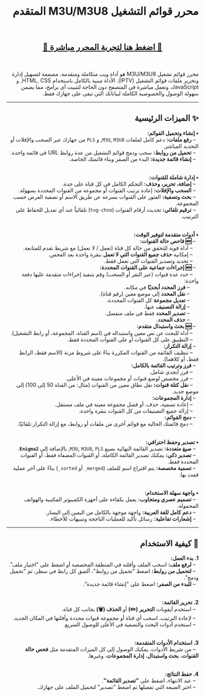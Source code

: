 <div dir="rtl">

# محرر قوائم التشغيل M3U/M3U8 المتقدم

<br>

<div align="center">
  <h2>
    <a href="https://iofahmawi.github.io/m3u-editor" target="_blank">
      🚀 اضغط هنا لتجربة المحرر مباشرة 🚀
    </a>
  </h2>
</div>

<br>

محرر قوائم تشغيل M3U/M3U8 هو أداة ويب متكاملة ومتقدمة، مصممة لتسهيل إدارة وتحرير ملفات قوائم التشغيل (IPTV). الأداة مبنية بالكامل باستخدام HTML, CSS, و JavaScript، وتعمل مباشرة في المتصفح دون الحاجة لتثبيت أي برامج، مما يضمن سهولة الوصول والخصوصية الكاملة لبياناتك التي تبقى على جهازك فقط.

---

## ✨ الميزات الرئيسية

**• إنشاء وتحميل القوائم:**
<br>&nbsp;&nbsp;– **رفع ملفات:** دعم كامل لملفات `M3U`, `M3U8`, و `PLS` من جهازك عبر السحب والإفلات أو التحديد المباشر.
<br>&nbsp;&nbsp;– **تحميل من روابط:** سحب ودمج قوائم التشغيل من عدة روابط URL في قائمة واحدة.
<br>&nbsp;&nbsp;– **إنشاء قائمة جديدة:** البدء من الصفر وبناء قائمتك الخاصة.
<br><br>

**• إدارة شاملة للقنوات:**
<br>&nbsp;&nbsp;– **إضافة، تحرير، وحذف:** التحكم الكامل في كل قناة على حدة.
<br>&nbsp;&nbsp;– **السحب والإفلات:** إعادة ترتيب القنوات أو مجموعة من القنوات المحددة بسهولة.
<br>&nbsp;&nbsp;– **بحث وتصفية:** العثور على القنوات بسرعة عن طريق الاسم أو تصفية العرض حسب المجموعة.
<br>&nbsp;&nbsp;– **ترقيم تلقائي:** تحديث أرقام القنوات (`tvg-chno`) تلقائياً عند أي تعديل للحفاظ على الترتيب.
<br><br>

**• أدوات متقدمة لتوفير الوقت:**
<br>&nbsp;&nbsp;– **🆕 فاحص حالة القنوات:**
<br>&nbsp;&nbsp;&nbsp;&nbsp;– أداة قوية للتحقق من حالة كل قناة (تعمل / لا تعمل) مع شريط تقدم للمتابعة.
<br>&nbsp;&nbsp;&nbsp;&nbsp;– إمكانية **حذف جميع القنوات التي لا تعمل** بنقرة واحدة بعد الفحص.
<br>&nbsp;&nbsp;&nbsp;&nbsp;– تحديد وتصدير القنوات التي تعمل فقط.
<br>&nbsp;&nbsp;– **🆕 إجراءات جماعية على القنوات المحددة:**
<br>&nbsp;&nbsp;&nbsp;&nbsp;– حدد عدة قنوات (عبر النقر أو السحب) وقم بتنفيذ إجراءات متقدمة عليها دفعة واحدة:
<br>&nbsp;&nbsp;&nbsp;&nbsp;&nbsp;&nbsp;– **فرز المحدد أبجديًا** في مكانه.
<br>&nbsp;&nbsp;&nbsp;&nbsp;&nbsp;&nbsp;– **نقل المحدد** إلى موضع معين (رقم قناة).
<br>&nbsp;&nbsp;&nbsp;&nbsp;&nbsp;&nbsp;– **تعديل مجموعة** كل القنوات المحددة.
<br>&nbsp;&nbsp;&nbsp;&nbsp;&nbsp;&nbsp;– **إزالة التصنيف** عنها.
<br>&nbsp;&nbsp;&nbsp;&nbsp;&nbsp;&nbsp;– **تصدير المحدد** فقط في ملف منفصل.
<br>&nbsp;&nbsp;&nbsp;&nbsp;&nbsp;&nbsp;– **حذف المحدد**.
<br>&nbsp;&nbsp;– **🆕 بحث واستبدال متقدم:**
<br>&nbsp;&nbsp;&nbsp;&nbsp;– أداة للبحث عن نص معين واستبداله في (اسم القناة، المجموعة، أو رابط التشغيل).
<br>&nbsp;&nbsp;&nbsp;&nbsp;– التطبيق على كل القنوات أو على القنوات المحددة فقط.
<br>&nbsp;&nbsp;– **إزالة التكرار:**
<br>&nbsp;&nbsp;&nbsp;&nbsp;– تنظيف القائمة من القنوات المكررة بناءً على شروط مرنة (الاسم فقط، الرابط فقط، أو كلاهما).
<br>&nbsp;&nbsp;– **فرز وترتيب القائمة بالكامل:**
<br>&nbsp;&nbsp;&nbsp;&nbsp;– فرز أبجدي شامل.
<br>&nbsp;&nbsp;&nbsp;&nbsp;– فرز مخصص لوضع قنوات أو مجموعات معينة في الأعلى.
<br>&nbsp;&nbsp;&nbsp;&nbsp;– **نقل كتلة قنوات:** نقل نطاق معين من القنوات (مثال: من القناة 50 إلى 100) إلى موضع جديد.
<br>&nbsp;&nbsp;– **إدارة المجموعات:**
<br>&nbsp;&nbsp;&nbsp;&nbsp;– إعادة تسمية، حذف، أو فصل مجموعة معينة في ملف مستقل.
<br>&nbsp;&nbsp;&nbsp;&nbsp;– إزالة جميع التصنيفات من كل القنوات بنقرة واحدة.
<br>&nbsp;&nbsp;– **دمج القوائم:**
<br>&nbsp;&nbsp;&nbsp;&nbsp;– دمج قائمتك الحالية مع قوائم أخرى من ملفات أو روابط، مع إزالة التكرار تلقائيًا.
<br><br>

**• تصدير وحفظ احترافي:**
<br>&nbsp;&nbsp;– **صيغ متعددة:** تصدير القائمة النهائية بصيغ `M3U`, `M3U8`, `PLS`, بالإضافة إلى **`Enigma2`**.
<br>&nbsp;&nbsp;– **تصدير ذكي:** يمكنك تصدير القائمة الكاملة، أو القنوات المصفاة فقط، أو القنوات المحددة فقط.
<br>&nbsp;&nbsp;– **تسمية مخصصة:** يتم اقتراح اسم للملف (`merged_` أو `sorted_`) بناءً على آخر عملية قمت بها.
<br><br>

**• واجهة سهلة الاستخدام:**
<br>&nbsp;&nbsp;– **تصميم عصري ومتجاوب:** يعمل بكفاءة على أجهزة الكمبيوتر المكتبية والهواتف المحمولة.
<br>&nbsp;&nbsp;– **دعم كامل للغة العربية:** واجهة موجهة بالكامل من اليمين إلى اليسار.
<br>&nbsp;&nbsp;– **إشعارات تفاعلية:** رسائل تأكيد للعمليات الناجحة وتنبيهات للأخطاء.

---

## 🚀 كيفية الاستخدام

**1. بدء العمل:**
<br>&nbsp;&nbsp;– **لرفع ملف:** اسحب الملف وأفلته في المنطقة المخصصة أو اضغط على "اختيار ملف".
<br>&nbsp;&nbsp;– **لتحميل من روابط:** اضغط "تحميل من روابط"، ألصق كل رابط في سطر، ثم "تحميل ودمج".
<br>&nbsp;&nbsp;– **للبدء من الصفر:** اضغط على "إنشاء قائمة جديدة".
<br><br>

**2. تحرير القائمة:**
<br>&nbsp;&nbsp;– استخدم أيقونات **التحرير (✏️)** أو **الحذف (🗑️)** بجانب كل قناة.
<br>&nbsp;&nbsp;– لإعادة الترتيب، اسحب أي قناة أو مجموعة قنوات محددة وأفلتها في المكان الجديد.
<br>&nbsp;&nbsp;– استخدم أدوات البحث والتصفية في الأعلى للوصول السريع.
<br><br>

**3. استخدام الأدوات المتقدمة:**
<br>&nbsp;&nbsp;– من شريط الأدوات، يمكنك الوصول إلى كل الميزات المتقدمة مثل **فحص حالة القنوات**، **بحث واستبدال**، **إدارة المجموعات**، وغيرها.
<br><br>

**4. حفظ النتائج:**
<br>&nbsp;&nbsp;– عند الانتهاء، اضغط على **"تصدير القائمة"**.
<br>&nbsp;&nbsp;– اختر الصيغة التي تفضلها ثم اضغط "تصدير" لتحميل الملف على جهازك.

</div>
